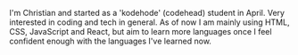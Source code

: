 I'm Christian and started as a 'kodehode' (codehead) student in April.
Very interested in coding and tech in general. 
As of now I am mainly using HTML, CSS, JavaScript and React, but aim to learn more languages once I feel confident enough with the languages I've learned now.

<!---
ChristianSB89/ChristianSB89 is a ✨ special ✨ repository because its `README.md` (this file) appears on your GitHub profile.
You can click the Preview link to take a look at your changes.
--->
